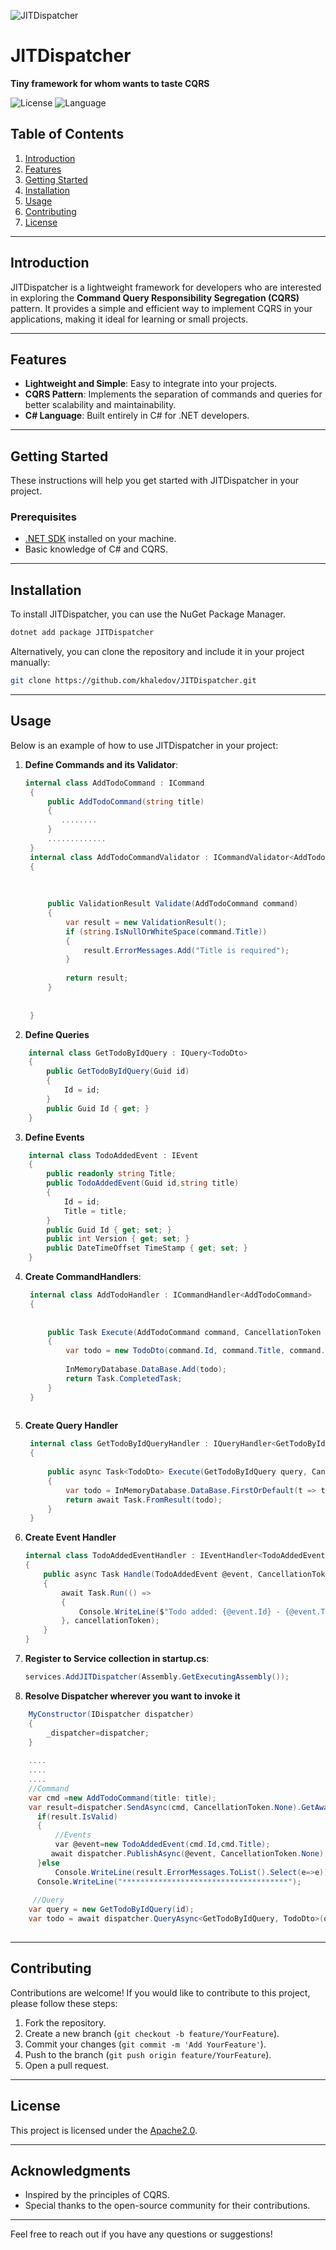 ![JITDispatcher](https://github.com/khaledov/JITDispatcher/blob/master/assets/JitDispatcher-132.png)
# JITDispatcher

**Tiny framework for whom wants to taste CQRS**

![License](https://img.shields.io/github/license/khaledov/JITDispatcher)
![Language](https://img.shields.io/github/languages/top/khaledov/JITDispatcher)

## Table of Contents

1. [Introduction](#introduction)
2. [Features](#features)
3. [Getting Started](#getting-started)
4. [Installation](#installation)
5. [Usage](#usage)
6. [Contributing](#contributing)
7. [License](#license)

---

## Introduction

JITDispatcher is a lightweight framework for developers who are interested in exploring the **Command Query Responsibility Segregation (CQRS)** pattern. It provides a simple and efficient way to implement CQRS in your applications, making it ideal for learning or small projects.

---

## Features

- **Lightweight and Simple**: Easy to integrate into your projects.
- **CQRS Pattern**: Implements the separation of commands and queries for better scalability and maintainability.
- **C# Language**: Built entirely in C# for .NET developers.

---

## Getting Started

These instructions will help you get started with JITDispatcher in your project.

### Prerequisites

- [.NET SDK](https://dotnet.microsoft.com/download) installed on your machine.
- Basic knowledge of C# and CQRS.

---

## Installation

To install JITDispatcher, you can use the NuGet Package Manager.

```bash
dotnet add package JITDispatcher
```

Alternatively, you can clone the repository and include it in your project manually:

```bash
git clone https://github.com/khaledov/JITDispatcher.git
```

---

## Usage

Below is an example of how to use JITDispatcher in your project:

1. **Define Commands and its Validator**:
   ```csharp
   internal class AddTodoCommand : ICommand
    {
        public AddTodoCommand(string title)
        {
           ........
        }
        .............
    }
    internal class AddTodoCommandValidator : ICommandValidator<AddTodoCommand>
    {
       
        
    
        public ValidationResult Validate(AddTodoCommand command)
        {
            var result = new ValidationResult();
            if (string.IsNullOrWhiteSpace(command.Title))
            {
                result.ErrorMessages.Add("Title is required");
            }
           
            return result;
        }
    
    
    }


   ```
2. **Define Queries**
```csharp
    internal class GetTodoByIdQuery : IQuery<TodoDto>
    {
        public GetTodoByIdQuery(Guid id)
        {
            Id = id;
        }
        public Guid Id { get; }
    }

```
3. **Define Events**
```csharp
    internal class TodoAddedEvent : IEvent
    {
        public readonly string Title;
        public TodoAddedEvent(Guid id,string title)
        {
            Id = id;
            Title = title;
        }
        public Guid Id { get; set; }
        public int Version { get; set; }
        public DateTimeOffset TimeStamp { get; set; }
    }


```
4. **Create CommandHandlers**:
   ```csharp
    internal class AddTodoHandler : ICommandHandler<AddTodoCommand>
    {
    
    
        public Task Execute(AddTodoCommand command, CancellationToken cancellationToken)
        {
            var todo = new TodoDto(command.Id, command.Title, command.Description, command.IsCompleted);
    
            InMemoryDatabase.DataBase.Add(todo);
            return Task.CompletedTask;
        }
    }
    
    ```
5. **Create Query Handler**
   ```csharp
    internal class GetTodoByIdQueryHandler : IQueryHandler<GetTodoByIdQuery, TodoDto>
    {
    
        public async Task<TodoDto> Execute(GetTodoByIdQuery query, CancellationToken cancellationToken)
        {
            var todo = InMemoryDatabase.DataBase.FirstOrDefault(t => t.Id == query.Id);
            return await Task.FromResult(todo);
        }
    }
     ```
6.  **Create Event Handler**

    ```csharp
    internal class TodoAddedEventHandler : IEventHandler<TodoAddedEvent>
    {
        public async Task Handle(TodoAddedEvent @event, CancellationToken cancellationToken)
        {
            await Task.Run(() =>
            {
                Console.WriteLine($"Todo added: {@event.Id} - {@event.Title}");
            }, cancellationToken);
        }
    }

    
      ```

7. **Register to Service collection in startup.cs**:
   
   ```csharp
   services.AddJITDispatcher(Assembly.GetExecutingAssembly());
   ```
8. **Resolve Dispatcher wherever you want to invoke it**
  ```csharp   
      MyConstructor(IDispatcher dispatcher)
      {
          _dispatcher=dispatcher;
      }
      
      ....
      ....
      ....
      //Command
      var cmd =new AddTodoCommand(title: title);
      var result=dispatcher.SendAsync(cmd, CancellationToken.None).GetAwaiter().GetResult(); 
        if(result.IsValid)
        {
            //Events
            var @event=new TodoAddedEvent(cmd.Id,cmd.Title);
           await dispatcher.PublishAsync(@event, CancellationToken.None);
        }else
            Console.WriteLine(result.ErrorMessages.ToList().Select(e=>e));
        Console.WriteLine("*************************************");
       
       //Query 
      var query = new GetTodoByIdQuery(id);
      var todo = await dispatcher.QueryAsync<GetTodoByIdQuery, TodoDto>(query, CancellationToken.None);
     
   ```

---

## Contributing

Contributions are welcome! If you would like to contribute to this project, please follow these steps:

1. Fork the repository.
2. Create a new branch (`git checkout -b feature/YourFeature`).
3. Commit your changes (`git commit -m 'Add YourFeature'`).
4. Push to the branch (`git push origin feature/YourFeature`).
5. Open a pull request.

---

## License

This project is licensed under the [Apache2.0](LICENSE).

---

## Acknowledgments

- Inspired by the principles of CQRS.
- Special thanks to the open-source community for their contributions.

---

Feel free to reach out if you have any questions or suggestions!
